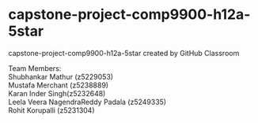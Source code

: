 # capstone-project-comp9900-h12a-5star
capstone-project-comp9900-h12a-5star created by GitHub Classroom

Team Members:<br />
Shubhankar Mathur (z5229053) <br />
Mustafa Merchant (z5238889) <br />
Karan Inder Singh(z5232648) <br />
Leela Veera NagendraReddy Padala (z5249335) <br />
Rohit Korupalli (z5231304) <br />

